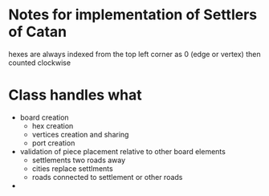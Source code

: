 # Notes for implementation of Settlers of Catan
hexes are always indexed from the top left corner as 0 (edge or vertex)
then counted clockwise

# Class handles what
- board creation
    - hex creation
    - vertices creation and sharing
    - port creation
- validation of piece placement relative to other board elements
    - settlements two roads away
    - cities replace settlments
    - roads connected to settlement or other roads
- 